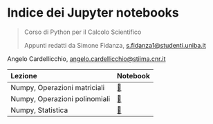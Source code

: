 # Indice dei Jupyter notebooks

> Corso di Python per il Calcolo Scientifico
>
> Appunti redatti da Simone Fidanza, s.fidanza1@studenti.uniba.it

Angelo Cardellicchio, angelo.cardellicchio@stiima.cnr.it

| Lezione                       | Notebook                               |
| :---------------------------- | :------------------------------------- |
| Numpy, Operazioni matriciali  | [:link:](./7.4_numpy_matrix_ops.ipynb) |
| Numpy, Operazioni polinomiali | [:link:](./7.5_numpy_poly_ops.ipynb)   |
| Numpy, Statistica             | [:link:](./7.6_numpy_statistica.ipynb) |

